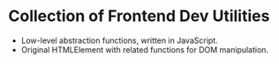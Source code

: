 # Collection of Frontend Dev Utilities

- Low-level abstraction functions, written in JavaScript.
- Original HTMLElement with related functions for DOM manipulation.
